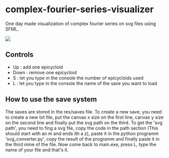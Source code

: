 # complex-fourier-series-visualizer
 One day made visualization of complex fourier series on svg files using SFML.

![](res/demo.gif)

## Controls
- Up : add one epicycloid
- Down : remove one epicycloid
- S : let you type in the console the number of epicycloids used
- L : let you type in the console the name of the save you want to load

## How to use the save system
The saves are stored in the res/saves file. To create a new save, you need to create a new txt file, put the canvas x size on the first line, canvas y size on the second line and finally put the svg path on the third. To get the 'svg path', you need to fing a svg file, copy the code in the path section (This should start with an m and ends ith a z), paste it in the python programm 'svg_converter.py', copy the result of the programm and finally paste it in the third mine of the file. Now come back to main.exe, press L, type the name of your file and that's it.